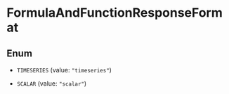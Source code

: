 

# FormulaAndFunctionResponseFormat

## Enum


* `TIMESERIES` (value: `"timeseries"`)

* `SCALAR` (value: `"scalar"`)



